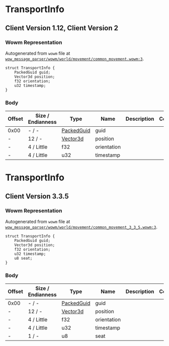 # TransportInfo

## Client Version 1.12, Client Version 2

### Wowm Representation

Autogenerated from `wowm` file at [`wow_message_parser/wowm/world/movement/common_movement.wowm:3`](https://github.com/gtker/wow_messages/tree/main/wow_message_parser/wowm/world/movement/common_movement.wowm#L3).
```rust,ignore
struct TransportInfo {
    PackedGuid guid;
    Vector3d position;
    f32 orientation;
    u32 timestamp;
}
```
### Body

| Offset | Size / Endianness | Type | Name | Description | Comment |
| ------ | ----------------- | ---- | ---- | ----------- | ------- |
| 0x00 | - / - | [PackedGuid](../spec/packed-guid.md) | guid |  |  |
| - | 12 / - | [Vector3d](vector3d.md) | position |  |  |
| - | 4 / Little | f32 | orientation |  |  |
| - | 4 / Little | u32 | timestamp |  |  |

# TransportInfo

## Client Version 3.3.5

### Wowm Representation

Autogenerated from `wowm` file at [`wow_message_parser/wowm/world/movement/common_movement_3_3_5.wowm:3`](https://github.com/gtker/wow_messages/tree/main/wow_message_parser/wowm/world/movement/common_movement_3_3_5.wowm#L3).
```rust,ignore
struct TransportInfo {
    PackedGuid guid;
    Vector3d position;
    f32 orientation;
    u32 timestamp;
    u8 seat;
}
```
### Body

| Offset | Size / Endianness | Type | Name | Description | Comment |
| ------ | ----------------- | ---- | ---- | ----------- | ------- |
| 0x00 | - / - | [PackedGuid](../spec/packed-guid.md) | guid |  |  |
| - | 12 / - | [Vector3d](vector3d.md) | position |  |  |
| - | 4 / Little | f32 | orientation |  |  |
| - | 4 / Little | u32 | timestamp |  |  |
| - | 1 / - | u8 | seat |  |  |

